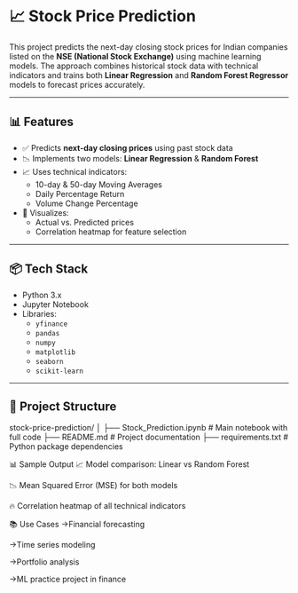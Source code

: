 # 📈 Stock Price Prediction

This project predicts the next-day closing stock prices for Indian companies listed on the **NSE (National Stock Exchange)** using machine learning models. The approach combines historical stock data with technical indicators and trains both **Linear Regression** and **Random Forest Regressor** models to forecast prices accurately.

---

## 📊 Features

- ✅ Predicts **next-day closing prices** using past stock data
- 📉 Implements two models: **Linear Regression** & **Random Forest**
- 📈 Uses technical indicators:
  - 10-day & 50-day Moving Averages
  - Daily Percentage Return
  - Volume Change Percentage
- 📌 Visualizes:
  - Actual vs. Predicted prices
  - Correlation heatmap for feature selection

---

## 📦 Tech Stack

- Python 3.x
- Jupyter Notebook
- Libraries:
  - `yfinance`
  - `pandas`
  - `numpy`
  - `matplotlib`
  - `seaborn`
  - `scikit-learn`

---

## 📁 Project Structure

stock-price-prediction/
│
├── Stock_Prediction.ipynb # Main notebook with full code
├── README.md # Project documentation
├── requirements.txt # Python package dependencies


📊 Sample Output
📈 Model comparison: Linear vs Random Forest

📉 Mean Squared Error (MSE) for both models

🔥 Correlation heatmap of all technical indicators


📚 Use Cases
->Financial forecasting

->Time series modeling

->Portfolio analysis

->ML practice project in finance
